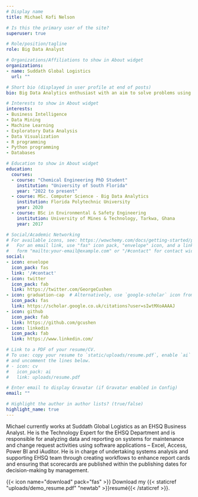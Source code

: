 ```yaml
---
# Display name
title: Michael Kofi Nelson

# Is this the primary user of the site?
superuser: true

# Role/position/tagline
role: Big Data Analyst

# Organizations/Affiliations to show in About widget
organizations:
- name: Suddath Global Logistics
  url: ""

# Short bio (displayed in user profile at end of posts)
bio: Big Data Analytics enthusiast with an aim to solve problems using data driven technologies to make strategic decisions and optimize resources. A wide experience in analyzing and drawing insights from large data sets using diverse knowledge in analytics and data mining. An ardent research scientist with over three (3) years of laboratory experience in research areas such as sampling, wastewater treatment systems, fuel oils, material synthesis, and hazardous waste management. 

# Interests to show in About widget
interests:
- Business Intelligence
- Data Mining
- Machine Learning
- Exploratory Data Analysis
- Data Visualization
- R programming
- Python programming
- Databases

# Education to show in About widget
education:
  courses:
  - course: "Chemical Engineering PhD Student"
    institution: "University of South Florida"
    year: "2022 to present"
  - course: MSc. Computer Science - Big Data Analytics
    institution: Florida Polytechnic University
    year: 2020
  - course: BSc in Environmental & Safety Engineering
    institution: University of Mines & Technology, Tarkwa, Ghana
    year: 2017

# Social/Academic Networking
# For available icons, see: https://wowchemy.com/docs/getting-started/page-builder/#icons
#   For an email link, use "fas" icon pack, "envelope" icon, and a link in the
#   form "mailto:your-email@example.com" or "/#contact" for contact widget.
social:
- icon: envelope
  icon_pack: fas
  link: '/#contact'
- icon: twitter
  icon_pack: fab
  link: https://twitter.com/GeorgeCushen
- icon: graduation-cap  # Alternatively, use `google-scholar` icon from `ai` icon pack
  icon_pack: fas
  link: https://scholar.google.co.uk/citations?user=sIwtMXoAAAAJ
- icon: github
  icon_pack: fab
  link: https://github.com/gcushen
- icon: linkedin
  icon_pack: fab
  link: https://www.linkedin.com/

# Link to a PDF of your resume/CV.
# To use: copy your resume to `static/uploads/resume.pdf`, enable `ai` icons in `params.toml`, 
# and uncomment the lines below.
# - icon: cv
#   icon_pack: ai
#   link: uploads/resume.pdf

# Enter email to display Gravatar (if Gravatar enabled in Config)
email: ""

# Highlight the author in author lists? (true/false)
highlight_name: true
---
```


Michael currently works at Suddath Global Logistics as an EHSQ Business Analyst. He is the Technology Expert for the EHSQ Department and is responsible for analyzing data and reporting on systems for maintenance and change request activities using software applications – Excel, Access, Power BI and iAuditor. He is in charge of undertaking systems analysis and supporting EHSQ team through creating workflows to enhance report cards and ensuring that scorecards are published within the publishing dates for decision-making by management.

{{< icon name="download" pack="fas" >}} Download my {{< staticref "uploads/demo_resume.pdf" "newtab" >}}resumé{{< /staticref >}}.
